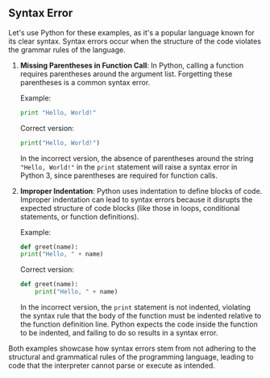## Syntax Error

Let's use Python for these examples, as it's a popular language known for its clear syntax. Syntax errors occur when the structure of the code violates the grammar rules of the language.

1. **Missing Parentheses in Function Call**: In Python, calling a function requires parentheses around the argument list. Forgetting these parentheses is a common syntax error.

   Example:
   ```python
   print "Hello, World!"
   ```
   Correct version:
   ```python
   print("Hello, World!")
   ```
   In the incorrect version, the absence of parentheses around the string `"Hello, World!"` in the `print` statement will raise a syntax error in Python 3, since parentheses are required for function calls.

2. **Improper Indentation**: Python uses indentation to define blocks of code. Improper indentation can lead to syntax errors because it disrupts the expected structure of code blocks (like those in loops, conditional statements, or function definitions).

   Example:
   ```python
   def greet(name):
   print("Hello, " + name)
   ```
   Correct version:
   ```python
   def greet(name):
       print("Hello, " + name)
   ```
   In the incorrect version, the `print` statement is not indented, violating the syntax rule that the body of the function must be indented relative to the function definition line. Python expects the code inside the function to be indented, and failing to do so results in a syntax error.

Both examples showcase how syntax errors stem from not adhering to the structural and grammatical rules of the programming language, leading to code that the interpreter cannot parse or execute as intended.
